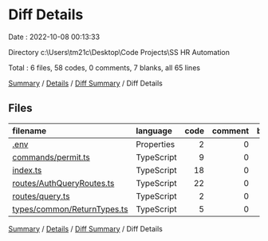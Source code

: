 # Diff Details

Date : 2022-10-08 00:13:33

Directory c:\\Users\\tm21c\\Desktop\\Code Projects\\SS HR Automation

Total : 6 files,  58 codes, 0 comments, 7 blanks, all 65 lines

[Summary](results.md) / [Details](details.md) / [Diff Summary](diff.md) / Diff Details

## Files
| filename | language | code | comment | blank | total |
| :--- | :--- | ---: | ---: | ---: | ---: |
| [.env](/.env) | Properties | 2 | 0 | 0 | 2 |
| [commands/permit.ts](/commands/permit.ts) | TypeScript | 9 | 0 | 3 | 12 |
| [index.ts](/index.ts) | TypeScript | 18 | 0 | 0 | 18 |
| [routes/AuthQueryRoutes.ts](/routes/AuthQueryRoutes.ts) | TypeScript | 22 | 0 | 3 | 25 |
| [routes/query.ts](/routes/query.ts) | TypeScript | 2 | 0 | 0 | 2 |
| [types/common/ReturnTypes.ts](/types/common/ReturnTypes.ts) | TypeScript | 5 | 0 | 1 | 6 |

[Summary](results.md) / [Details](details.md) / [Diff Summary](diff.md) / Diff Details